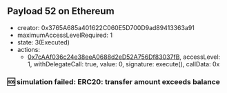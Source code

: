 ## Payload 52 on Ethereum

- creator: 0x3765A685a401622C060E5D700D9ad89413363a91
- maximumAccessLevelRequired: 1
- state: 3(Executed)
- actions:
  - [0x7cAAf036c24e38eeA0688d2eD52A756Df83037fB](https://etherscan.io/tx/0x7cAAf036c24e38eeA0688d2eD52A756Df83037fB), accessLevel: 1, withDelegateCall: true, value: 0, signature: execute(), callData: 0x

### :sos: simulation failed: ERC20: transfer amount exceeds balance
